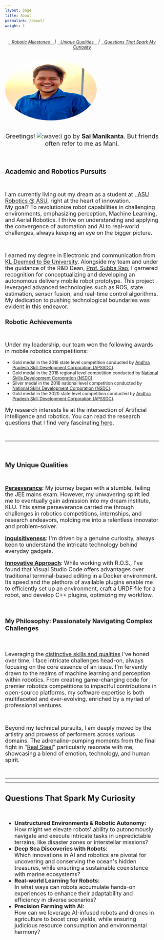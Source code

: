 ```yaml
---
layout: page
title: About
permalink: /about/
weight: 1
---
```


<!-- <link rel="stylesheet" type="text/css" href="../_sass/_base.scss"> -->

<!-- <h6 style="text-align: center;"> <strong>Table of Content&ensp;</strong> </h6> -->
<h6 style="text-align: center;"><a href="#achievements">&ensp; Robotic Milestones &ensp; </a> | <a href="#distinguishesme">&ensp; Unique Qualities &ensp;</a> | <a href="#Questionsexcitesme">&ensp; Questions That Spark My Curiosity </a> </h6>

<!-- # **About Me** -->
<!-- <h1 style="text-align: center;"><b>About Me</b></h1>
<br> -->

<div class="column">
  <div>
    <img class="profilepic" style="float: center; border-radius: 50%;" src="../imgs/small_main.jpg" alt="Kitten" title="Naren (Neh-R-ehN)" width="300" height="200" />
  </div>

<div class="column" style="width: 100%; margin-left: 0px">

  <br>
      <p style="text-align: center; font-size: 20px">Greetings! <img class="emoji" title=":wave:" alt=":wave:" src="https://github.githubassets.com/images/icons/emoji/unicode/1f44b.png" height="20" width="20">I go by <b>Sai Manikanta</b>. But friends often refer to me as Mani.</p>
<br>



  <h2><b>Academic and Robotics Pursuits</b></h2>
  <br>
    <p style="font-size: 18px">
    I am currently living out my dream as a student at ,<a href="https://robotics.asu.edu/"> ASU Robotics @ ASU</a>,  right at the heart of innovation. 
    <br>My goal? To revolutionize robot capabilities in challenging environments, emphasizing perception, Machine Learning, and Aerial Robotics. I thrive on understanding and applying the convergence of automation and AI to real-world challenges, always keeping an eye on the bigger picture.
    </p>
  <br>

  <p style="font-size: 18px">
    I earned my degree in Electronic and communication from <a href="https://www.kluniversity.in/">KL Deemed to Be University</a>. Alongside my team and under the guidance of the R&D Dean, <a href="link-to-professor-profile">Prof. Subba Rao</a>, I garnered recognition for conceptualizing and developing an autonomous delivery mobile robot prototype. This project leveraged advanced technologies such as ROS, state estimation, sensor fusion, and real-time control algorithms. My dedication to pushing technological boundaries was evident in this endeavor.
  </p>

  <h2 style="font-size: 20px" id="achievements"><b>Robotic Achievements</b></h2>
  <br>

  <p style="font-size: 18px">
  Under my leadership, our team won the following awards in mobile robotics competitions:
    <ul>
    <li>Gold medal in the 2018 state level competition conducted by <a href="https://apssdc.gov.in/">Andhra Pradesh Skill Development Corporation (APSSDC)</a>.</li>
    <li>Gold medal in the 2018 regional level competition conducted by <a href="https://nsdcindia.org/">National Skills Development Corporation (NSDC)</a>.</li>
    <li>Silver medal in the 2018 national level competition conducted by <a href="https://nsdcindia.org/">National Skills Development Corporation (NSDC)</a>.</li>
    <li>Gold medal in the 2020 state level competition conducted by <a href="https://apssdc.gov.in/">Andhra Pradesh Skill Development Corporation (APSSDC)</a>.</li>
    </ul>
    <p>
    </p>
  </p>

  <p style="font-size: 18px">
    My research interests lie at the intersection of Artificial intelligence and robotics. You can read the research questions that I find very fascinating <a href="#Questionsexcitesme">here</a>.
  </p>
  <br>
  <hr> <!-- This line creates a horizontal divider -->
  <br>
  <h2 id="distinguishesme" style="font-size: 25px">
   <h2><b>My Unique Qualities</b></h2><br>

<p style="font-size: 18px">
    <u><b>Perseverance</b></u>: My journey began with a stumble, failing the JEE mains exam. However, my unwavering spirit led me to eventually gain admission into my dream institute, KLU. This same perseverance carried me through challenges in robotics competitions, internships, and research endeavors, molding me into a relentless innovator and problem-solver.
</p>

<p style="font-size: 18px">
    <u><b>Inquisitiveness</b></u>: I'm driven by a genuine curiosity, always keen to understand the intricate technology behind everyday gadgets.
</p>

<p style="font-size: 18px">
    <u><b>Innovative Approach</b></u>: While working with R.O.S., I've found that Visual Studio Code offers advantages over traditional terminal-based editing in a Docker environment. Its speed and the plethora of available plugins enable me to efficiently set up an environment, craft a URDF file for a robot, and develop C++ plugins, optimizing my workflow.
</p>

  <br>

<h4 style="font-size: 20px">My Philosophy: Passionately Navigating Complex Challenges</h4><br>

<p style="font-size: 18px">
Leveraging the <a href="#distinguishesme">distinctive skills and qualities</a> I've honed over time, I face intricate challenges head-on, always focusing on the core essence of an issue. I'm fervently drawn to the realms of machine learning and perception within robotics. From creating game-changing code for premier robotics competitions to impactful contributions in open-source platforms, my software expertise is both multifaceted and ever-evolving, enriched by a myriad of professional ventures.
</p><br>

<p style="font-size: 18px">
Beyond my technical pursuits, I am deeply moved by the artistry and prowess of performers across various domains. The adrenaline-pumping moments from the final fight in "<a href="https://www.youtube.com/watch?v=IvLl2S2qH1E">Real Steel</a>" particularly resonate with me, showcasing a blend of emotion, technology, and human spirit.
</p>


  <br>

  <hr> <!-- This line creates a horizontal divider -->
  <hr> <!-- This line creates a horizontal divider -->
<h2 id="Questionsexcitesme" style="font-size: 25px"><b>Questions That Spark My Curiosity</b></h2><br>
  <p style="font-size: 18px">
    <ul style="font-size: 18px">
    <li><b>Unstructured Environments & Robotic Autonomy:</b> <br> How might we elevate robots' ability to autonomously navigate and execute intricate tasks in unpredictable terrains, like disaster zones or interstellar missions? </li>
    <li><b>Deep Sea Discoveries with Robots:</b> <br> Which innovations in AI and robotics are pivotal for uncovering and conserving the ocean's hidden treasures, while ensuring a sustainable coexistence with marine ecosystems? </li>
    <li><b>Real-world Learning for Robots:</b> <br> In what ways can robots accumulate hands-on experiences to enhance their adaptability and efficiency in diverse scenarios? </li>
    <li><b>Precision Farming with AI:</b> <br> How can we leverage AI-infused robots and drones in agriculture to boost crop yields, while ensuring judicious resource consumption and environmental harmony? </li>
    </ul>
  </p>

<br>

<div class="page-content">
  <div class="wrapper">
    <!-- <center><font size="1">This country counter shows visits to this landing page since Sep 19, 2023. <a href="https://www.revolvermaps.com/">Credits</a></font></center> -->
    <script type="text/javascript" src="//rf.revolvermaps.com/0/0/5.js?i=5gdswp42zib&amp;m=7&amp;c=ff0000&amp;cr1=ffffff&amp;b=25&amp;rs=10&amp;as=40" async="async"></script>
    <div class="revolvermap-container">
      <script type="text/javascript" src="//rf.revolvermaps.com/0/0/6.js?i=5zwgjoimiv8&amp;m=7&amp;c=e63100&amp;cr1=ffffff&amp;f=arial&amp;l=0&amp;bv=120&amp;lx=-320&amp;ly=320&amp;hi=50&amp;he=10&amp;hc=a8ddff&amp;rs=80" async="async"></script>
    </div>
  </div>
</div>




